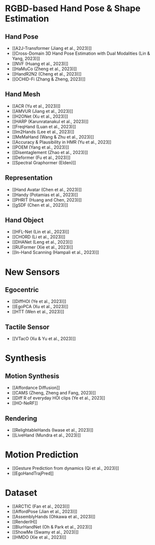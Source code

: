 # RGBD-based Hand Pose & Shape Estimation
## Hand Pose
* [[A2J-Transformer (Jiang et al., 2023)]]
* [[Cross-Domain 3D Hand Pose Estimation with Dual Modalities (Lin & Yang, 2023)]]
* [[NVF (Huang et al., 2023)]]
* [[HaMuCo (Zheng et al., 2023)]]
* [[HandR2N2 (Cheng et al., 2023)]]
* [[OCHID-Fi (Zhang & Zheng, 2023)]]
## Hand Mesh
* [[ACR (Yu et al., 2023)]]
* [[AMVUR (Jiang et al., 2023)]]
* [[H2ONet (Xu et al., 2023)]]
* [[HARP (Karunratanakul et al., 2023)]]
* [[FreqHand (Luan et al., 2023)]]
* [[Im2Hands (Lee et al., 2023)]]
* [[MeMaHand (Wang & Zhu et al., 2023)]]
* [[Accuracy & Plausibility in HMR (Yu et al., 2023]]
* [[POEM (Yang et al., 2023)]]
* [[Disentaglement (Zhao et al., 2023)]]
* [[Deformer (Fu et al., 2023)]]
* [[Spectral Graphormer (Elden)]]
## Representation
* [[Hand Avatar (Chen et al., 2023)]]
* [[Handy (Potamias et al., 2023)]]
* [[PHRIT (Huang and Chen, 2023)]]
* [[gSDF (Chen et al., 2023)]]
## Hand Object
* [[HFL-Net (Lin et al., 2023)]]
* [[CHORD (Li et al., 2023)]]
* [[DHANet (Leng et al., 2023)]]
* [[RUFormer (Xie et al., 2023)]]
* [[In-Hand Scanning (Hampali et al., 2023)]]
# New Sensors
## Egocentric
* [[DiffHOI (Ye et al., 2023)]]
* [[EgoPCA (Xu et al., 2023)]]
* [[HTT (Wen et al., 2023)]]
## Tactile Sensor
* [[VTacO (Xu & Yu et al., 2023)]]
# Synthesis
## Motion Synthesis
* [[Affordance Diffusion]]
* [[CAMS (Zheng, Zheng and Fang, 2023)]]
* [[Diff R of everyday HOI clips (Ye et al., 2023]]
* [[HO-NeRF]]
## Rendering
* [[RelightableHands (Iwase et al., 2023)]]
* [[LiveHand (Mundra et al., 2023)]]
# Motion Prediction
* [[Gesture Prediction from dynamics (Qi et al., 2023)]]
* [[EgoHandTrajPred]]
# Dataset
* [[ARCTIC (Fan et al., 2023)]]
* [[AffordPose (Jian et al., 2023)]]
* [[AssemblyHands (Ohkawa et al., 2023)]]
* [[RenderIH]]
* [[BlurHandNet (Oh & Park et al., 2023)]]
* [[ShowMe (Swamy et al., 2023)]]
* [[HMDO (Xie et al., 2023)]]